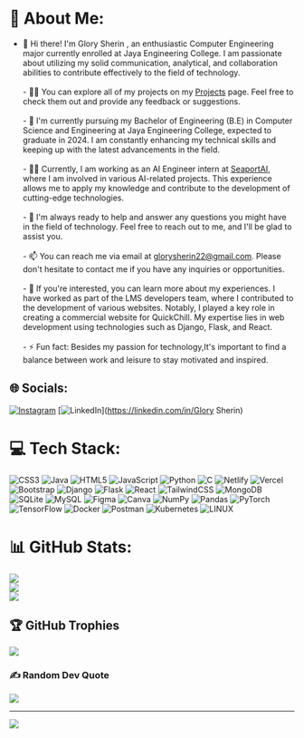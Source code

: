 # 💫 About Me:
- 👋 Hi there! I'm Glory Sherin , an enthusiastic Computer Engineering major currently enrolled at Jaya Engineering College. I am passionate about utilizing my solid communication, analytical, and collaboration abilities to contribute effectively to the field of technology.<br>    <br>- 👨‍💻 You can explore all of my projects on my [Projects](https://github.com/glorysherin?tab=repositories) page. Feel free to check them out and provide any feedback or suggestions.<br>    <br>- 🏫 I'm currently pursuing my Bachelor of Engineering (B.E) in Computer Science and Engineering at Jaya Engineering College, expected to graduate in 2024. I am constantly enhancing my technical skills and keeping up with the latest advancements in the field.<br>    <br>- 👨‍💼 Currently, I am working as an AI Engineer intern at [SeaportAI](https://seaportai.com/), where I am involved in various AI-related projects. This experience allows me to apply my knowledge and contribute to the development of cutting-edge technologies.<br>    <br>- 💬 I'm always ready to help and answer any questions you might have in the field of technology. Feel free to reach out to me, and I'll be glad to assist you.<br>    <br>- 📫 You can reach me via email at [glorysherin22@gmail.com](mailto:glorysherin22@gmail.com). Please don't hesitate to contact me if you have any inquiries or opportunities.<br>    <br>- 📄 If you're interested, you can learn more about my experiences. I have worked as part of the LMS developers team, where I contributed to the development of various websites. Notably, I played a key role in creating a commercial website for QuickChill. My expertise lies in web development using technologies such as Django, Flask, and React.<br>    <br>- ⚡ Fun fact: Besides my passion for technology,It's important to find a balance between work and leisure to stay motivated and inspired.


## 🌐 Socials:
[![Instagram](https://img.shields.io/badge/Instagram-%23E4405F.svg?logo=Instagram&logoColor=white)](https://instagram.com/glory_sherin) [![LinkedIn](https://img.shields.io/badge/LinkedIn-%230077B5.svg?logo=linkedin&logoColor=white)](https://linkedin.com/in/Glory Sherin) 

# 💻 Tech Stack:
![CSS3](https://img.shields.io/badge/css3-%231572B6.svg?style=for-the-badge&logo=css3&logoColor=white) ![Java](https://img.shields.io/badge/java-%23ED8B00.svg?style=for-the-badge&logo=java&logoColor=white) ![HTML5](https://img.shields.io/badge/html5-%23E34F26.svg?style=for-the-badge&logo=html5&logoColor=white) ![JavaScript](https://img.shields.io/badge/javascript-%23323330.svg?style=for-the-badge&logo=javascript&logoColor=%23F7DF1E) ![Python](https://img.shields.io/badge/python-3670A0?style=for-the-badge&logo=python&logoColor=ffdd54) ![C](https://img.shields.io/badge/c-%2300599C.svg?style=for-the-badge&logo=c&logoColor=white) ![Netlify](https://img.shields.io/badge/netlify-%23000000.svg?style=for-the-badge&logo=netlify&logoColor=#00C7B7) ![Vercel](https://img.shields.io/badge/vercel-%23000000.svg?style=for-the-badge&logo=vercel&logoColor=white) ![Bootstrap](https://img.shields.io/badge/bootstrap-%23563D7C.svg?style=for-the-badge&logo=bootstrap&logoColor=white) ![Django](https://img.shields.io/badge/django-%23092E20.svg?style=for-the-badge&logo=django&logoColor=white) ![Flask](https://img.shields.io/badge/flask-%23000.svg?style=for-the-badge&logo=flask&logoColor=white) ![React](https://img.shields.io/badge/react-%2320232a.svg?style=for-the-badge&logo=react&logoColor=%2361DAFB) ![TailwindCSS](https://img.shields.io/badge/tailwindcss-%2338B2AC.svg?style=for-the-badge&logo=tailwind-css&logoColor=white) ![MongoDB](https://img.shields.io/badge/MongoDB-%234ea94b.svg?style=for-the-badge&logo=mongodb&logoColor=white) ![SQLite](https://img.shields.io/badge/sqlite-%2307405e.svg?style=for-the-badge&logo=sqlite&logoColor=white) ![MySQL](https://img.shields.io/badge/mysql-%2300f.svg?style=for-the-badge&logo=mysql&logoColor=white) 	![Figma](https://img.shields.io/badge/figma-%23F24E1E.svg?style=for-the-badge&logo=figma&logoColor=white) ![Canva](https://img.shields.io/badge/Canva-%2300C4CC.svg?style=for-the-badge&logo=Canva&logoColor=white) ![NumPy](https://img.shields.io/badge/numpy-%23013243.svg?style=for-the-badge&logo=numpy&logoColor=white) ![Pandas](https://img.shields.io/badge/pandas-%23150458.svg?style=for-the-badge&logo=pandas&logoColor=white) ![PyTorch](https://img.shields.io/badge/PyTorch-%23EE4C2C.svg?style=for-the-badge&logo=PyTorch&logoColor=white) ![TensorFlow](https://img.shields.io/badge/TensorFlow-%23FF6F00.svg?style=for-the-badge&logo=TensorFlow&logoColor=white) ![Docker](https://img.shields.io/badge/docker-%230db7ed.svg?style=for-the-badge&logo=docker&logoColor=white) ![Postman](https://img.shields.io/badge/Postman-FF6C37?style=for-the-badge&logo=postman&logoColor=white) ![Kubernetes](https://img.shields.io/badge/kubernetes-%23326ce5.svg?style=for-the-badge&logo=kubernetes&logoColor=white) ![LINUX](https://img.shields.io/badge/Linux-FCC624?style=for-the-badge&logo=linux&logoColor=black)
# 📊 GitHub Stats:
![](https://github-readme-stats.vercel.app/api?username=glorysherin&theme=dark&hide_border=false&include_all_commits=true&count_private=true)<br/>
![](https://github-readme-streak-stats.herokuapp.com/?user=glorysherin&theme=dark&hide_border=false)<br/>
![](https://github-readme-stats.vercel.app/api/top-langs/?username=glorysherin&theme=dark&hide_border=false&include_all_commits=true&count_private=true&layout=compact)

## 🏆 GitHub Trophies
![](https://github-profile-trophy.vercel.app/?username=glorysherin&theme=radical&no-frame=false&no-bg=true&margin-w=4)

### ✍️ Random Dev Quote
![](https://quotes-github-readme.vercel.app/api?type=horizontal&theme=radical)

---
[![](https://visitcount.itsvg.in/api?id=glorysherin&icon=0&color=0)](https://visitcount.itsvg.in)

<!-- Proudly created with GPRM ( https://gprm.itsvg.in ) -->
